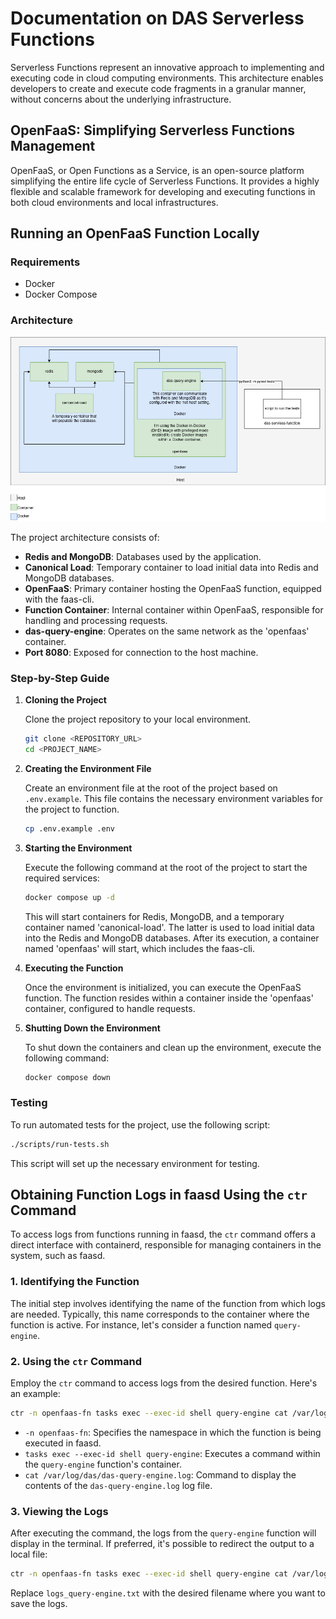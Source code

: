 # Documentation on DAS Serverless Functions

Serverless Functions represent an innovative approach to implementing and executing code in cloud computing environments. This architecture enables developers to create and execute code fragments in a granular manner, without concerns about the underlying infrastructure.

## OpenFaaS: Simplifying Serverless Functions Management

OpenFaaS, or Open Functions as a Service, is an open-source platform simplifying the entire life cycle of Serverless Functions. It provides a highly flexible and scalable framework for developing and executing functions in both cloud environments and local infrastructures.

## Running an OpenFaaS Function Locally

### Requirements
- Docker
- Docker Compose

### Architecture

![Architecture](./docs/images/local-architecture.jpg)

The project architecture consists of:

- **Redis and MongoDB**: Databases used by the application.
- **Canonical Load**: Temporary container to load initial data into Redis and MongoDB databases.
- **OpenFaaS**: Primary container hosting the OpenFaaS function, equipped with the faas-cli.
- **Function Container**: Internal container within OpenFaaS, responsible for handling and processing requests.
- **das-query-engine**: Operates on the same network as the 'openfaas' container.
- **Port 8080**: Exposed for connection to the host machine.


### Step-by-Step Guide

1. **Cloning the Project**
   
   Clone the project repository to your local environment.

   ```bash
   git clone <REPOSITORY_URL>
   cd <PROJECT_NAME>
   ```

2. **Creating the Environment File**

   Create an environment file at the root of the project based on `.env.example`. This file contains the necessary environment variables for the project to function.

   ```bash
   cp .env.example .env
   ```

3. **Starting the Environment**

   Execute the following command at the root of the project to start the required services:

   ```bash
   docker compose up -d
   ```

   This will start containers for Redis, MongoDB, and a temporary container named 'canonical-load'. The latter is used to load initial data into the Redis and MongoDB databases. After its execution, a container named 'openfaas' will start, which includes the faas-cli.

4. **Executing the Function**

   Once the environment is initialized, you can execute the OpenFaaS function. The function resides within a container inside the 'openfaas' container, configured to handle requests.

5. **Shutting Down the Environment**

   To shut down the containers and clean up the environment, execute the following command:

   ```bash
   docker compose down
   ```

### Testing

To run automated tests for the project, use the following script:

```bash
./scripts/run-tests.sh
```

This script will set up the necessary environment for testing.



## Obtaining Function Logs in faasd Using the `ctr` Command

To access logs from functions running in faasd, the `ctr` command offers a direct interface with containerd, responsible for managing containers in the system, such as faasd.

### 1. Identifying the Function

The initial step involves identifying the name of the function from which logs are needed. Typically, this name corresponds to the container where the function is active. For instance, let's consider a function named `query-engine`.

### 2. Using the `ctr` Command

Employ the `ctr` command to access logs from the desired function. Here's an example:

```bash
ctr -n openfaas-fn tasks exec --exec-id shell query-engine cat /var/log/das/das-query-engine.log
```

- `-n openfaas-fn`: Specifies the namespace in which the function is being executed in faasd.
- `tasks exec --exec-id shell query-engine`: Executes a command within the `query-engine` function's container.
- `cat /var/log/das/das-query-engine.log`: Command to display the contents of the `das-query-engine.log` log file.

### 3. Viewing the Logs

After executing the command, the logs from the `query-engine` function will display in the terminal. If preferred, it's possible to redirect the output to a local file:

```bash
ctr -n openfaas-fn tasks exec --exec-id shell query-engine cat /var/log/das/das-query-engine.log > logs_query-engine.txt
```

Replace `logs_query-engine.txt` with the desired filename where you want to save the logs.
